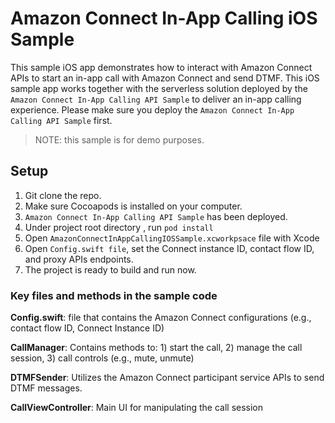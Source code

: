 # Amazon Connect In-App Calling iOS Sample

This sample iOS app demonstrates how to interact with Amazon Connect APIs to start an in-app call with Amazon Connect and send DTMF. This iOS sample app works together with the serverless solution deployed by the `Amazon Connect In-App Calling API Sample` to deliver an in-app calling experience. Please make sure you deploy the `Amazon Connect In-App Calling API Sample` first.

> NOTE: this sample is for demo purposes.

## Setup
 1. Git clone the repo.
 1. Make sure Cocoapods is installed on your computer.
 1. `Amazon Connect In-App Calling API Sample` has been deployed.
 1. Under project root directory , run `pod install`
 1. Open `AmazonConnectInAppCallingIOSSample.xcworkpsace` file with Xcode
 1. Open `Config.swift file`, set the Connect instance ID, contact flow ID, and proxy APIs endpoints.
 1. The project is ready to build and run now.

### Key files and methods in the sample code

**Config.swift**: file that contains the Amazon Connect configurations (e.g., contact flow ID, Connect Instance ID)

**CallManager**: Contains methods to: 1) start the call, 2) manage the call session, 3) call controls (e.g., mute, unmute)

**DTMFSender**: Utilizes the Amazon Connect participant service APIs to send DTMF messages.

**CallViewController**: Main UI for manipulating the call session
